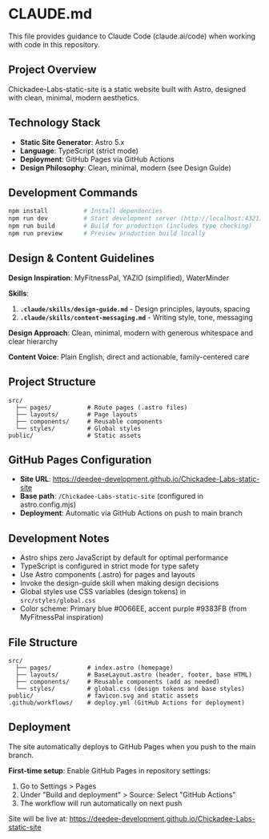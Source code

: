 # CLAUDE.md

This file provides guidance to Claude Code (claude.ai/code) when working with code in this repository.

## Project Overview
Chickadee-Labs-static-site is a static website built with Astro, designed with clean, minimal, modern aesthetics.

## Technology Stack
- **Static Site Generator**: Astro 5.x
- **Language**: TypeScript (strict mode)
- **Deployment**: GitHub Pages via GitHub Actions
- **Design Philosophy**: Clean, minimal, modern (see Design Guide)

## Development Commands
```bash
npm install          # Install dependencies
npm run dev          # Start development server (http://localhost:4321)
npm run build        # Build for production (includes type checking)
npm run preview      # Preview production build locally
```

## Design & Content Guidelines

**Design Inspiration**: MyFitnessPal, YAZIO (simplified), WaterMinder

**Skills**:
1. **`.claude/skills/design-guide.md`** - Design principles, layouts, spacing
2. **`.claude/skills/content-messaging.md`** - Writing style, tone, messaging

**Design Approach**: Clean, minimal, modern with generous whitespace and clear hierarchy

**Content Voice**: Plain English, direct and actionable, family-centered care

## Project Structure
```
src/
  ├── pages/          # Route pages (.astro files)
  ├── layouts/        # Page layouts
  ├── components/     # Reusable components
  └── styles/         # Global styles
public/               # Static assets
```

## GitHub Pages Configuration
- **Site URL**: https://deedee-development.github.io/Chickadee-Labs-static-site
- **Base path**: `/Chickadee-Labs-static-site` (configured in astro.config.mjs)
- **Deployment**: Automatic via GitHub Actions on push to main branch

## Development Notes
- Astro ships zero JavaScript by default for optimal performance
- TypeScript is configured in strict mode for type safety
- Use Astro components (.astro) for pages and layouts
- Invoke the design-guide skill when making design decisions
- Global styles use CSS variables (design tokens) in `src/styles/global.css`
- Color scheme: Primary blue #0066EE, accent purple #9383FB (from MyFitnessPal inspiration)

## File Structure
```
src/
  ├── pages/          # index.astro (homepage)
  ├── layouts/        # BaseLayout.astro (header, footer, base HTML)
  ├── components/     # Reusable components (add as needed)
  └── styles/         # global.css (design tokens and base styles)
public/               # favicon.svg and static assets
.github/workflows/    # deploy.yml (GitHub Actions for deployment)
```

## Deployment
The site automatically deploys to GitHub Pages when you push to the main branch.

**First-time setup**: Enable GitHub Pages in repository settings:
1. Go to Settings > Pages
2. Under "Build and deployment" > Source: Select "GitHub Actions"
3. The workflow will run automatically on next push

Site will be live at: https://deedee-development.github.io/Chickadee-Labs-static-site
